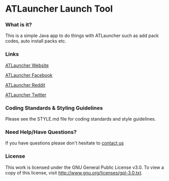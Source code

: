 # ATLauncher Launch Tool

### What is it?

This is a simple Java app to do things with ATLauncher such as add pack codes, auto install packs etc.

### Links
[ATLauncher Website](http://www.atlauncher.com)

[ATLauncher Facebook](http://www.facebook.com/ATLauncher)

[ATLauncher Reddit](http://www.reddit.com/r/ATLauncher)

[ATLauncher Twitter](http://twitter.com/ATLauncher)

### Coding Standards & Styling Guidelines

Please see the STYLE.md file for coding standards and style guidelines.

### Need Help/Have Questions?

If you have questions please don't hesitate to [contact us](http://www.atlauncher.com/contact-us/)

### License

This work is licensed under the GNU General Public License v3.0. To view a copy of this license, visit http://www.gnu.org/licenses/gpl-3.0.txt.
